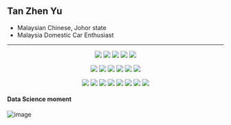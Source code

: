 <!--
**tzhenyu/tzhenyu** is a ✨ _special_ ✨ repository because its `README.md` (this file) appears on your GitHub profile.

Here are some ideas to get you started:

- 🔭 I’m currently working on ...
- 🌱 I’m currently learning ...
- 👯 I’m looking to collaborate on ...
- 🤔 I’m looking for help with ...
- 💬 Ask me about ...
- 📫 How to reach me: ...
- 😄 Pronouns: ...
- ⚡ Fun fact: ...
-->

## Tan Zhen Yu
- Malaysian Chinese, Johor state
- Malaysia Domestic Car Enthusiast
---
<p align="center">
    <img src="https://img.shields.io/badge/Windows_11-0078d4?style=for-the-badge&logo=windows-11&logoColor=white"/>
    <img src="https://img.shields.io/badge/Ubuntu-E95420?style=for-the-badge&logo=ubuntu&logoColor=white"/>
    <img src="https://img.shields.io/badge/Intel%20Core_i5_12th-0071C5?style=for-the-badge&logo=intel&logoColor=white"/>
    <img src="https://img.shields.io/badge/NVIDIA-RTX4060-76B900?style=for-the-badge&logo=nvidia&logoColor=white"/>
    <img src="https://img.shields.io/badge/16-GB-0071C5?style=for-the-badge&logoColor=white"/>
</p>
<p align="center">
    <img src="https://img.shields.io/badge/blender-%23F5792A.svg?style=for-the-badge&logo=blender&logoColor=white"/>
    <img src="https://img.shields.io/badge/Tableau-E97627?style=for-the-badge&logo=Tableau&logoColor=white"/>
    <img src="https://img.shields.io/badge/Notepad++-90E59A.svg?style=for-the-badge&logo=notepad%2B%2B&logoColor=black"/>
    <img src="https://img.shields.io/badge/VSCode-0078D4?style=for-the-badge&logo=visual%20studio%20code&logoColor=white"/>
    <img src="https://img.shields.io/badge/Visual_Studio-5C2D91?style=for-the-badge&logo=visual%20studio&logoColor=white"/>
    <img src="https://img.shields.io/badge/C%2B%2B-00599C?style=for-the-badge&logo=c%2B%2B&logoColor=white"/>
</p>
<p align="center">
    <img src="https://img.shields.io/badge/Python-FFD43B?style=for-the-badge&logo=python&logoColor=blue"/>
    <img src="https://img.shields.io/badge/HTML5-E34F26?style=for-the-badge&logo=html5&logoColor=white"/>
    <img src="https://img.shields.io/badge/MySQL-005C84?style=for-the-badge&logo=mysql&logoColor=white"/>
    <img src="https://img.shields.io/badge/Django-092E20?style=for-the-badge&logo=django&logoColor=green"/>
    <img src="https://img.shields.io/badge/Express%20js-000000?style=for-the-badge&logo=express&logoColor=white"/>
    <img src="https://img.shields.io/badge/React-20232A?style=for-the-badge&logo=react&logoColor=61DAFB"/>
    <img src="https://img.shields.io/badge/Selenium-43B02A?style=for-the-badge&logo=Selenium&logoColor=white"/>
    <img src="https://img.shields.io/badge/Pandas-2C2D72?style=for-the-badge&logo=pandas&logoColor=white"/>
</p>
    
#### Data Science moment
![image](https://i.ibb.co/YLfhfg6/Clipboard-Image-2.jpg)



